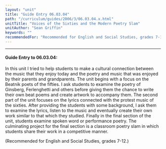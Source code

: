 ```yaml
---
layout: "unit"
title: "Guide Entry 06.03.04"
path: "/curriculum/guides/2006/3/06.03.04.x.html"
unitTitle: "Voices of the Sixties and the Modern Poetry Slam"
unitAuthor: "Sean Griffin"
keywords: ""
recommendedFor: "Recommended for English and Social Studies, grades 7-12."
---
```

<body>
<hr/>
 <h4>
  Guide Entry to 06.03.04:
 </h4>
 <p>
  In this unit I tried to help students to make a cultural connection between the music that they enjoy today and the poetry and music that was enjoyed by their parents and grandparents. The unit begins with a focus on the Beatnik poets of the fifties. I ask students to examine the poetry of Ginsberg, Ferlenghetti and others before giving them the chance to write their own beat poems and create artwork to accompany them. The second part of the unit focuses on the lyrics connected with the protest music of the sixties. After providing the students with some background, I ask them to examine the lyrics, listen to the music and eventually create their own work similar to that which they studied. Finally in the final section of the unit, students examine spoken word or performance poetry. The culminating project for the final section is a classroom poetry slam in which students share their work in a competitive manner.
 </p>
<p>
  (Recommended for English and Social Studies, grades 7-12.)
 </p>

</body>